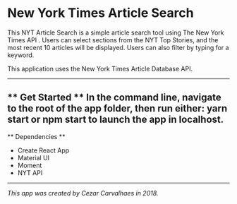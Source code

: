 # New York Times Article Search

This NYT Article Search is a simple article search tool using The New York Times API . Users can select sections from the NYT Top Stories, and the most recent 10 articles will be displayed. Users can also filter by typing for a keyword. 

This application uses the New York Times Article Database API. 

---
** Get Started **
In the command line, navigate to the root of the app folder, then run either: yarn start or npm start to launch the app in localhost. 
---
** Dependencies **
- Create React App
- Material UI
- Moment
- NYT API

---

*This app was created by Cezar Carvalhaes in 2018.*

